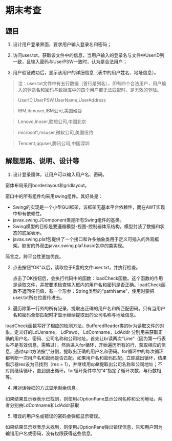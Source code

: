 # 期末考查

## 题目 
1. 设计用户登录界面，要求用户输入登录名和密码；

2. 访问user.txt，获取该文件中的信息，当用户输入的登录名与文件中UserID列一致，且输入密码与UserPSW一致时，认为是合法用户；

3. 用户验证成功后，显示该用户的详细信息（表中的用户姓名、地址信息）。

> 注：user.txt文件中有五行数据（首行是列名），即有四个合法用户，用户输入的登录名和密码与数据库中的四个用户都无法匹配时，是无效的登陆。

> UserID,UserPSW,UserName,UserAddress

> IBM,ibmuser,IBM公司,美国硅谷

> Lenovo,lnuser,联想公司,中国北京

> microsoft,msuser,微软公司,美国纽约

> Tencent,qquser,腾讯公司,中国深圳

## 解题思路、说明、设计等

1. 设计登录窗体，让用户可以输入用户名、密码。

窗体布局采用borderlayout和gridlayout。

窗口中的所有组件均采用swing组件。其好处是：

- Swing的实现是一个小型GUI框架，该框架无基本平台依赖性，而在AWT实现中却有依赖性。
- javax.swing.JComponent类是所有Swing组件的基类。
- Swing模型的目标是要遵循模型-视图-控制器体系结构。模型封装了数据和状态的底层表示。
- javax.swing.plaf包提供了一个接口和许多抽象类用于定义可插入的外观框架。缺省的外观由javax.swing.plaf.basic包中的类实现。

简言之，跨平台性更加优良。

2. 点击按钮“OK”以后，读取位于E盘的文件user.txt，并执行检查。

	点击了OK按钮后，会执行代码中的函数：loadCheck函数。这个函数的作用是读取文件，并按要求检查输入框内的用户名和密码是否正确。loadCheck函数不返回任何值，有一个形参：String类型的“pathName”，使用时要把user.txt所在位置传进去。

3. 遍历除第一行外的所有记录，提取出正确的用户名和所匹配密码。只有当用户名和密码全部匹配时才显示继续提取出的公司名称与地址信息。

loadCheck函数写好了相应的检测方法。BufferedReader类的br为读取文件的对象。定义好的LdUsname， LdPswd， LdComname，LdAddr 分别用来获取正确的用户名、密码、公司名称和公司地址。首先让br读两次“Line”（因为第一行表头不是有效信息，需略过），然后进入for循环，开始遍历所有的行，获取相应的信息，通过split方法按“,”分割，提取出正确的用户名和密码。for循环中的每次循环都判断一次用户名和密码是否匹配。如果用户名和密码匹配，立即跳出循环，结果指示器res设为已找到（res = 1），并继续用split提取出公司名称和公司地址；不对则继续循环，直到退出循环。for循环条件中的“4”指定了循环次数，与行数相等。

4. 用对话弹框的方式显示剩余信息。

如果结果显示器表示已找到，则使用JOptionPane显示公司名称和公司地址。两者分别由LdComname和LdAddr获取

5. 错误的用户名或错误的密码会弹框显示错误。

如果结果显示器表示未找到，则使用JOptionPane弹出错误信息，告知用户因为输错用户名或密码，没有权限获得这些信息。
